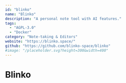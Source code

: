 ```yaml
---
id: "blinko"
name: "Blinko"
description: "A personal note tool with AI features."
tags:
  - "AGPL-3.0"
  - "Docker"
category: "Note-taking & Editors"
website: "https://blinko.space/"
github: "https://github.com/blinko-space/blinko"
#image: "/placeholder.svg?height=300&width=400"
---
```


# Blinko
